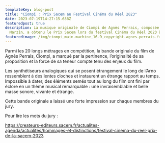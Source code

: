 ```yaml
---
templateKey: blog-post
title: "Ciompi : Prix Sacem au Festival Cinéma du Réel 2023"
date: 2023-07-19T14:27:15.638Z
featuredpost: true
description: La musique originale de Ciompi de Agnès Perrais, composée par Glenn
  Marzin, a obtenu le Prix Sacem lors du festival Cinéma du Réel 2023 à Paris.
featuredimage: /img/ciompi_main-machine_16-9_copyright-agnes-perrais-frederique-menant.png
---
```

Parmi les 20 longs métrages en compétition, la bande originale du film de Agnès Perrais, Ciompi, a marqué par la pertinence, l’originalité de sa proposition et la force de sa teneur compte tenu des enjeux du film. 

Les synthétiseurs analogiques qui se posent étrangement le long de l’Arno ressemblent à des lentes cloches et instaurent un étrange rapport au temps. Impossible à dater, des éléments semés tout au long du film ont fini par éclore en un thème musical remarquable : une invraisemblable et belle masse sonore, vivante et étrange. 

Cette bande originale a laissé une forte impression sur chaque membres du jury.

Pour lire les mots du jury : 

<https://createurs-editeurs.sacem.fr/actualites-agenda/actualites/hommages-et-distinctions/festival-cinema-du-reel-prix-de-la-sacem-2023>